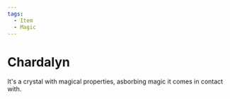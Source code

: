 ```yaml
---
tags:
  - Item
  - Magic
---
```

# Chardalyn 

It's a crystal with magical properties, asborbing magic it comes in contact with.